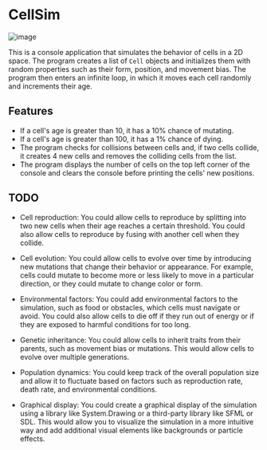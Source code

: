# CellSim

![image](https://user-images.githubusercontent.com/195927/209434435-95e9031e-4901-435b-92cf-d7ef1fc998e3.png)

This is a console application that simulates the behavior of cells in a 2D space. The program creates a list of `Cell` objects and initializes them with random properties such as their form, position, and movement bias. The program then enters an infinite loop, in which it moves each cell randomly and increments their age. 

## Features
- If a cell's age is greater than 10, it has a 10% chance of mutating.
- If a cell's age is greater than 100, it has a 1% chance of dying. 
- The program checks for collisions between cells and, if two cells collide, it creates 4 new cells and removes the colliding cells from the list. 
- The program displays the number of cells on the top left corner of the console and clears the console before printing the cells' new positions.


## TODO
- Cell reproduction: You could allow cells to reproduce by splitting into two new cells when their age reaches a certain threshold. You could also allow cells to reproduce by fusing with another cell when they collide.

- Cell evolution: You could allow cells to evolve over time by introducing new mutations that change their behavior or appearance. For example, cells could mutate to become more or less likely to move in a particular direction, or they could mutate to change color or form.

- Environmental factors: You could add environmental factors to the simulation, such as food or obstacles, which cells must navigate or avoid. You could also allow cells to die off if they run out of energy or if they are exposed to harmful conditions for too long.

- Genetic inheritance: You could allow cells to inherit traits from their parents, such as movement bias or mutations. This would allow cells to evolve over multiple generations.

- Population dynamics: You could keep track of the overall population size and allow it to fluctuate based on factors such as reproduction rate, death rate, and environmental conditions.

- Graphical display: You could create a graphical display of the simulation using a library like System.Drawing or a third-party library like SFML or SDL. This would allow you to visualize the simulation in a more intuitive way and add additional visual elements like backgrounds or particle effects.
